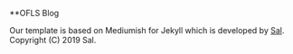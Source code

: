 **OFLS Blog

Our template is based on Mediumish for Jekyll which is developed by [Sal](https://www.wowthemes.net). Copyright (C) 2019 Sal. 
